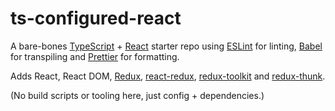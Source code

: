 # ts-configured-react

A bare-bones [TypeScript](https://www.typescriptlang.org/) + [React](https://reactjs.org/) starter repo using [ESLint](https://eslint.org/) for linting, [Babel](https://babeljs.io/) for transpiling and [Prettier](https://prettier.io/) for formatting.

Adds React, React DOM, [Redux](https://redux.js.org/), [react-redux](https://react-redux.js.org/), [redux-toolkit](https://redux-toolkit.js.org/) and [redux-thunk](https://github.com/reduxjs/redux-thunk).

(No build scripts or tooling here, just config + dependencies.)
